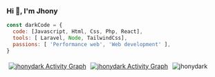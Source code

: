 ### Hi 👋, I'm Jhony

```javascript
const darkCode = {
  code: [Javascript, Html, Css, Php, React],
  tools: [ Laravel, Node, TailwindCss],
  passions: [ 'Performance web', 'Web development' ],  
}
```
<div style="display:flex; justifiy-content:center; align-content: space-between;"> 
 
<p style="margin:5px;">
<a  href="https://github-readme-stats.vercel.app/api?username=jhonydark&count_private=false&show_icons=true&theme=radical"><img alt="jhonydark Activity Graph" src="https://github-readme-stats.vercel.app/api?username=jhonydark&count_private=false&show_icons=true&theme=dark" /></a>
</p>

<p style="margin:5px;">
  <a href="https://github-readme-stats.vercel.app/api/top-langs/?username=jhonydark&theme=radical&langs_count=5&layout=compact"><img alt="jhonydark Activity Graph"     src="https://github-readme-stats.vercel.app/api/top-langs/?username=jhonydark&theme=dark&langs_count=5&layout=compact" /></a>
 </p>
 
<p style="margin:5px;">
  <img src="http://github-readme-streak-stats.herokuapp.com?user=jhonydark&theme=dark" alt="jhonydark" />
</p>

</div>
<!--
**jhonydark/jhonydark** is a ✨ _special_ ✨ repository because its `README.md` (this file) appears on your GitHub profile.
Here are some ideas to get you started:
- 🔭 I’m currently working on ...
- 🌱 I’m currently learning ...
- 👯 I’m looking to collaborate on ...
- 🤔 I’m looking for help with ...
- 💬 Ask me about ...
- 📫 How to reach me: ...
- 😄 Pronouns: ...
- ⚡ Fun fact: ...
-->
